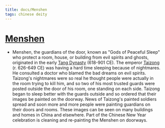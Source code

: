 ```yaml
---
title: docs/Menshen
tags: chinese deity
---
```


# [Menshen](Menshen.md.md)
- Menshen, the guardians of the door, known as "Gods of Peaceful Sleep" who protect a room, house, or building from evil spirits and ghosts, originated in the early [Tang Dynasty](https://www.worldhistory.org/Tang_Dynasty/) (618-901 CE). The emperor [Taizong](https://www.worldhistory.org/disambiguation/Taizong/) (r. 626-649 CE) was having a hard time sleeping because of nightmares. He consulted a doctor who blamed the bad dreams on evil spirits. Taizong's nightmares were so real he thought people were actually in the room trying to kill him, and so two of his most trusted guards were posted outside the door of his room, one standing on each side. Taizong began to sleep better with the guards outside and so ordered that their images be painted on the doorway. News of Taizong's painted soldiers spread and soon more and more people were painting guardians on their doors and rooms. These images can be seen on many buildings and homes in China and elsewhere. Part of the Chinese New Year celebration is cleaning and re-painting the Menshen on doorways.